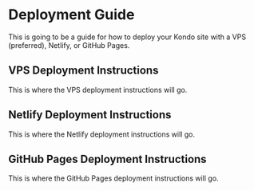 # Deployment Guide

This is going to be a guide for how to deploy your Kondo site with a VPS (preferred), Netlify, or GitHub Pages.

## VPS Deployment Instructions

This is where the VPS deployment instructions will go.

## Netlify Deployment Instructions

This is where the Netlify deployment instructions will go.

## GitHub Pages Deployment Instructions

This is where the GitHub Pages deployment instructions will go. 